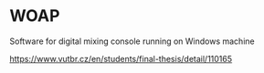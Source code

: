 # WOAP
Software for digital mixing console running on Windows machine

https://www.vutbr.cz/en/students/final-thesis/detail/110165
